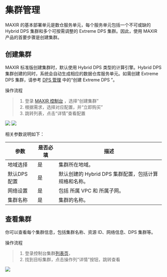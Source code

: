 
# 集群管理
MAXIR 的基本部署单元是数仓服务单元，每个服务单元包括一个不可或缺的 Hybrid DPS 集群和多个可按需调整的 Extreme DPS 集群。因此，使用 MAXIR 产品的首要步骤是创建集群。


## 创建集群
MAXIR 标准版创建集群时，默认使用 Hybrid DPS 类型的计算引擎。Hybrid DPS 集群创建的同时，系统会自动生成相应的数据仓库服务单元。如需创建 Extreme DPS 集群，请参考 [DPS 管理](/maxir/guides/dw-service-units/manage-dw-service-units#创建数仓服务单元) 中的“创建 Extreme DPS ”。

操作流程
>1. 登录 [MAXIR 控制台](https://console.ucloud.cn/maxir/standard) ，选择“创建集群”
>2. 根据需求，选择对应配置，并“立即购买”
>3. 跳转列表，点击“详情”查看配置

![](/guides/dps-clusters/manage-dps-clusters/1.png)
![](/guides/dps-clusters/manage-dps-clusters/2.png)


相关参数说明如下：

| 参数 | 是否必填 | 描述 |
| --- | --- | --- |
| 地域选择 | 是 | 集群所在地域。 |
| 默认DPS配置 | 是 | 默认创建的 Hybrid DPS 集群配置，包括计算规格和名称。 |
| 网络设置 | 是 | 包括 所属 VPC 和 所属子网。 |
| 集群名称 | 是 | 集群的名称。 |



## 查看集群

你可以查看每个集群信息，包括集群名称、资源 ID、网络信息、DPS 集群等。

操作流程
>1. 登录控制台集群[列表页](https://console.ucloud.cn/maxir/standard)，
>2. 找到目标集群，点击操作列“详情”按钮，跳转查看

![](https://cdn.nlark.com/yuque/0/2024/png/29571810/1727528756931-ad046c7e-61bd-4daa-88b9-6cb4dbfb84e4.png)



